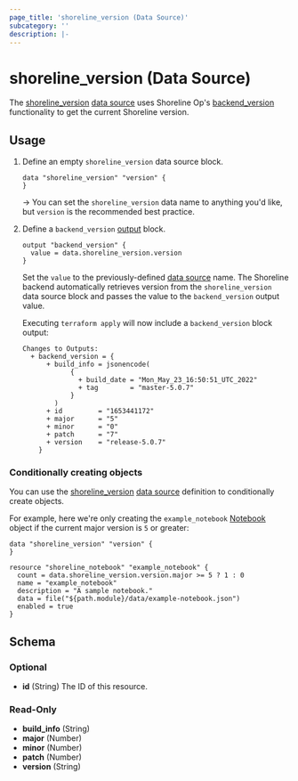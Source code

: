 ```yaml
---
page_title: 'shoreline_version (Data Source)'
subcategory: ''
description: |-
---
```


# shoreline_version (Data Source)

The [shoreline_version](https://docs.shoreline.io/op/packs#shoreline_version) [data source](https://www.terraform.io/language/data-sources) uses Shoreline Op's [backend_version](https://docs.shoreline.io/op/commands/backend_version) functionality to get the current Shoreline version.

## Usage

1. Define an empty `shoreline_version` data source block.

   ```hcl
   data "shoreline_version" "version" {
   }
   ```

   -> You can set the `shoreline_version` data name to anything you'd like, but `version` is the recommended best practice.

2. Define a `backend_version` [output](https://www.terraform.io/language/values/outputs) block.

   ```hcl
   output "backend_version" {
     value = data.shoreline_version.version
   }
   ```

   Set the `value` to the previously-defined [data source](https://www.terraform.io/language/data-sources) name.  The Shoreline backend automatically retrieves version from the `shoreline_version` data source block and passes the value to the `backend_version` output value.

   Executing `terraform apply` will now include a `backend_version` block output:
   
   ```
   Changes to Outputs:
     + backend_version = {
         + build_info = jsonencode(
               {
                 + build_date = "Mon_May_23_16:50:51_UTC_2022"
                 + tag        = "master-5.0.7"
               }
           )
         + id         = "1653441172"
         + major      = "5"
         + minor      = "0"
         + patch      = "7"
         + version    = "release-5.0.7"
       }
   ```
### Conditionally creating objects

You can use the [shoreline_version](https://docs.shoreline.io/op/packs#shoreline_version) [data source](https://www.terraform.io/language/data-sources) definition to conditionally create objects.

For example, here we're only creating the `example_notebook` [Notebook](https://docs.shoreline.io/notebooks) object if the current major version is `5` or greater:

```hcl
data "shoreline_version" "version" {
}

resource "shoreline_notebook" "example_notebook" {
  count = data.shoreline_version.version.major >= 5 ? 1 : 0
  name = "example_notebook"
  description = "A sample notebook."
  data = file("${path.module}/data/example-notebook.json")
  enabled = true
}
```

<!-- schema generated by tfplugindocs -->
## Schema

### Optional

- **id** (String) The ID of this resource.

### Read-Only

- **build_info** (String)
- **major** (Number)
- **minor** (Number)
- **patch** (Number)
- **version** (String)

